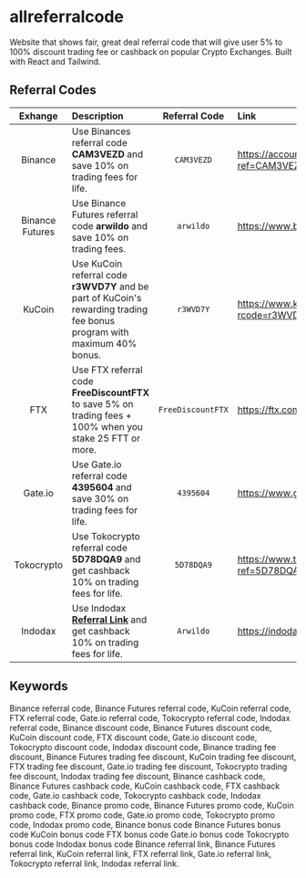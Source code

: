 # allreferralcode
Website that shows fair, great deal referral code that will give user 5% to 100% discount trading fee or cashback on popular Crypto Exchanges. 
Built with React and Tailwind.

## Referral Codes
| Exhange | Description | Referral Code | Link |
| :---: | :--- | :---: | :--- |
| Binance | Use Binances referral code **CAM3VEZD** and save 10% on trading fees for life. | `CAM3VEZD` | https://accounts.binance.com/en/register?ref=CAM3VEZD |
| Binance Futures | Use Binance Futures referral code **arwildo** and save 10% on trading fees. | `arwildo` | https://www.binance.me/en/futures/ref/arwildo |
| KuCoin | Use KuCoin referral code **r3WVD7Y** and be part of KuCoin's rewarding trading fee bonus program with maximum 40% bonus. | `r3WVD7Y` | https://www.kucoin.com/ucenter/signup?rcode=r3WVD7Y |
| FTX | Use FTX referral code **FreeDiscountFTX** to save 5% on trading fees + 100% when you stake 25 FTT or more. | `FreeDiscountFTX` | https://ftx.com/referrals#a=FreeDiscountFTX |
| Gate.io | Use Gate.io referral code **4395604** and save 30% on trading fees for life. | `4395604` | https://www.gate.io/ref/4395604 |
| Tokocrypto | Use Tokocrypto referral code **5D78DQA9** and get cashback 10% on trading fees for life. | `5D78DQA9` | https://www.tokocrypto.com/account/signup?ref=5D78DQA9 |
| Indodax | Use Indodax [**Referral Link**](https://indodax.com/ref/Arwildo/1) and get cashback 10% on trading fees for life. | `Arwildo` | https://indodax.com/ref/Arwildo/1 |

## Keywords
Binance referral code, 
Binance Futures referral code, 
KuCoin referral code, 
FTX referral code, 
Gate.io referral code, 
Tokocrypto referral code, 
Indodax referral code, 
Binance discount code, 
Binance Futures discount code, 
KuCoin discount code, 
FTX discount code, 
Gate.io discount code, 
Tokocrypto discount code, 
Indodax discount code, 
Binance trading fee discount, 
Binance Futures trading fee discount, 
KuCoin trading fee discount, 
FTX trading fee discount, 
Gate.io trading fee discount, 
Tokocrypto trading fee discount, 
Indodax trading fee discount, 
Binance cashback code, 
Binance Futures cashback code, 
KuCoin cashback code, 
FTX cashback code, 
Gate.io cashback code, 
Tokocrypto cashback code, 
Indodax cashback code, 
Binance promo code, 
Binance Futures promo code, 
KuCoin promo code, 
FTX promo code, 
Gate.io promo code, 
Tokocrypto promo code, 
Indodax promo code, 
Binance bonus code
Binance Futures bonus code
KuCoin bonus code
FTX bonus code
Gate.io bonus code
Tokocrypto bonus code
Indodax bonus code
Binance referral link, 
Binance Futures referral link, 
KuCoin referral link, 
FTX referral link, 
Gate.io referral link, 
Tokocrypto referral link, 
Indodax referral link.
